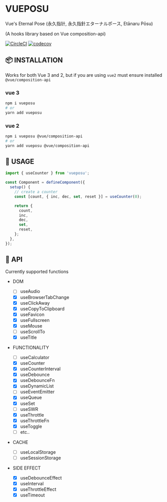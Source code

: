 <p align="center">

# VUEPOSU

Vue's Eternal Pose (永久指针, 永久指針エターナルポース, Etānaru Pōsu)

(A hooks library based on Vue composition-api)

[![CircleCI](https://circleci.com/gh/Awesome-Creators/vueposu/tree/develop.svg?style=svg&circle-token=74859479154a741060b1bd036508b21782ae7424)](https://app.circleci.com/pipelines/github/Awesome-Creators/vueposu?branch=develop) [![codecov](https://codecov.io/gh/Awesome-Creators/vueposu/branch/develop/graph/badge.svg?token=FA4WQGNR20)](https://codecov.io/gh/Awesome-Creators/vueposu)

</p>

## 📦 INSTALLATION

Works for both Vue 3 and 2, but if you are using `vue2` must ensure installed `@vue/composition-api`

### vue 3

```bash
npm i vueposu
# or
yarn add vueposu
```

### vue 2

```bash
npm i vueposu @vue/composition-api
# or
yarn add vueposu @vue/composition-api
```

## 🍳 USAGE

```ts
import { useCounter } from 'vueposu';

const Component = defineComponent({
  setup() {
    // create a counter
    const [count, { inc, dec, set, reset }] = useCounter(0);

    return {
      count,
      inc,
      dec,
      set,
      reset,
    };
  },
});
```

## 🚀 API

Currently supported functions

- DOM

  - [ ] useAudio
  - [x] useBrowserTabChange
  - [x] useClickAway
  - [x] useCopyToClipboard
  - [x] useFavicon
  - [x] useFullscreen
  - [x] useMouse
  - [ ] useScrollTo
  - [x] useTitle

- FUNCTIONALITY

  - [ ] useCalculator
  - [x] useCounter
  - [x] useCounterInterval
  - [x] useDebounce
  - [x] useDebounceFn
  - [x] useDynamicList
  - [ ] useEventEmitter
  - [x] useQueue
  <!-- - [ ] useRaf -->
  - [x] useSet
  - [ ] useSWR
  - [x] useThrottle
  - [x] useThrottleFn
  - [x] useToggle
  <!-- - [ ] useTrace -->
  - [ ] etc..

- CACHE

  <!-- - [ ] useCookie -->

  - [ ] useLocalStorage
  - [ ] useSessionStorage

- SIDE EFFECT

  - [x] useDebounceEffect
  - [x] useInterval
  - [x] useThrottleEffect
  - [x] useTimeout
